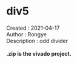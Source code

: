 # div5<br />
Created : 2021-04-17<br />
Author : Rongye<br />
Description : odd divider<br />
<br />
**.zip is the vivado project.**
